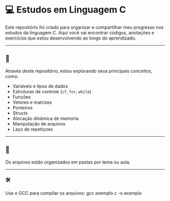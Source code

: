 # 💻 Estudos em Linguagem C

Este repositório foi criado para organizar e compartilhar meu progresso nos estudos da linguagem C. 
Aqui você vai encontrar códigos, anotações e exercícios que estou desenvolvendo ao longo do aprendizado.

---

## 🧠

Através deste repositório, estou explorando seus principais conceitos, como:

- Variáveis e tipos de dados
- Estruturas de controle (`if`, `for`, `while`)
- Funções
- Vetores e matrizes
- Ponteiros
- Structs
- Alocação dinâmica de memória
- Manipulação de arquivos
- Laço de repetiçoes

---

## 📁

Os arquivos estão organizados em pastas por tema ou aula.

---

### 🛠️

Use o GCC para compilar os arquivos:
gcc exemplo.c -o exemplo
